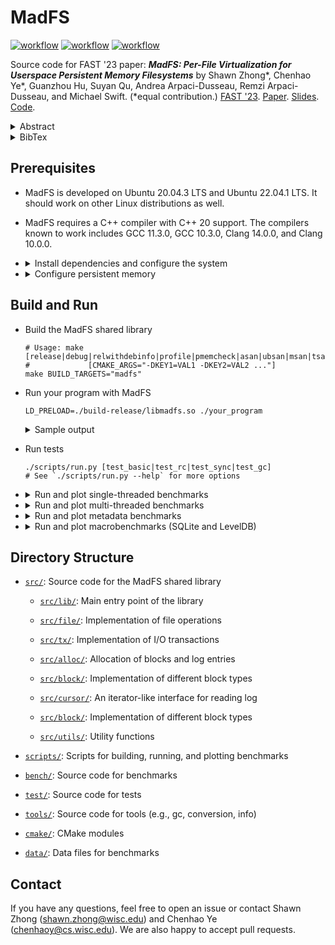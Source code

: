 # MadFS

[![workflow](https://github.com/shawnzhong/MadFS/actions/workflows/test.yml/badge.svg)](https://github.com/ShawnZhong/MadFS/actions/workflows/test.yml)
[![workflow](https://github.com/shawnzhong/MadFS/actions/workflows/bench.yml/badge.svg)](https://github.com/ShawnZhong/MadFS/actions/workflows/bench.yml)
[![workflow](https://github.com/shawnzhong/MadFS/actions/workflows/format.yml/badge.svg)](https://github.com/ShawnZhong/MadFS/actions/workflows/format.yml)

Source code for FAST '23 paper: _**MadFS: Per-File Virtualization for Userspace
Persistent Memory Filesystems**_
by Shawn Zhong\*, Chenhao Ye\*, Guanzhou Hu, Suyan Qu, Andrea
Arpaci-Dusseau, Remzi Arpaci-Dusseau, and Michael Swift. (\*equal contribution.)
[FAST '23](https://www.usenix.org/conference/fast23/presentation/zhong).
[Paper](https://www.usenix.org/system/files/fast23-zhong.pdf).
[Slides](https://www.usenix.org/sites/default/files/conference/protected-files/fast23_slides_zhong.pdf).
[Code](https://github.com/ShawnZhong/MadFS).

<details>
<summary>Abstract</summary>

Persistent memory (PM) can be accessed directly from userspace without kernel
involvement, but most PM filesystems still perform metadata operations in the
kernel for security and rely on the kernel for cross-process synchronization.

We present per-file virtualization, where a virtualization layer implements a
complete set of file functionalities, including metadata management, crash
consistency, and concurrency control, in userspace. We observe that not all file
metadata need to be maintained by the kernel and propose embedding insensitive
metadata into the file for userspace management. For crash consistency,
copy-on-write (CoW) benefits from the embedding of the block mapping since the
mapping can be efficiently updated without kernel involvement. For cross-process
synchronization, we introduce lock-free optimistic concurrency control (OCC) at
user level, which tolerates process crashes and provides better scalability.

Based on per-file virtualization, we implement MadFS, a library PM filesystem
that maintains the embedded metadata as a compact log. Experimental results show
that on concurrent workloads, MadFS achieves up to 3.6x the throughput of
ext4-DAX. For real-world applications, MadFS provides up to 48% speedup for YCSB
on LevelDB and 85% for TPC-C on SQLite compared to NOVA.
</details>

<details>
<summary>BibTex</summary>

```
@inproceedings {285756,
author = {Shawn Zhong and Chenhao Ye and Guanzhou Hu and Suyan Qu and Andrea Arpaci-Dusseau and Remzi Arpaci-Dusseau and Michael Swift},
title = {{MadFS}: {Per-File} Virtualization for Userspace Persistent Memory Filesystems},
booktitle = {21st USENIX Conference on File and Storage Technologies (FAST 23)},
year = {2023},
isbn = {978-1-939133-32-8},
address = {Santa Clara, CA},
pages = {265--280},
url = {https://www.usenix.org/conference/fast23/presentation/zhong},
publisher = {USENIX Association},
month = feb,
}
```

</details>

## Prerequisites

- MadFS is developed on Ubuntu 20.04.3 LTS and Ubuntu 22.04.1 LTS. It should
  work on other Linux distributions as well.

- MadFS requires a C++ compiler with C++ 20 support. The compilers known to work
  includes GCC 11.3.0, GCC 10.3.0, Clang 14.0.0, and Clang
  10.0.0.

- <details>
  <summary>Install dependencies and configure the system</summary>

    - Install build dependencies

      ```shell
      sudo apt update
      sudo apt install -y cmake build-essential gcc-10 g++-10
      ```

    - Install development dependencies (optional)

      ```shell
      # to run sanitizers and formatter
      sudo apt install -y clang-10 libstdc++-10-dev clang-format-10
      # for perf
      sudo apt install -y linux-tools-common linux-tools-generic linux-tools-`uname -r`
      # for managing persistent memory and NUMA
      sudo apt install -y ndctl numactl
      # for benchmarking
      sudo apt install -y sqlite3
      ```

    - Configure the system

      ```shell
      ./scripts/init.py
      ```
  </details>

- <details>
  <summary>Configure persistent memory</summary>

    - To emulate a persistent memory device using DRAM, please follow the
      guide [here](https://docs.pmem.io/persistent-memory/getting-started-guide/creating-development-environments/linux-environments/linux-memmap).

    - Initialize namespaces (optional)
      ```shell
      # remove existing namespaces on region0
      sudo ndctl destroy-namespace all --region=region0 --force 
      # create new namespace `/dev/pmem0` on region0
      sudo ndctl create-namespace --region=region0 --size=20G
      # create new namespace `/dev/pmem0.1` on region0 for NOVA (optional)
      sudo ndctl create-namespace --region=region0 --size=20G
      # list all namespaces
      ndctl list --region=0 --namespaces --human --idle
      ```

    - Use `/dev/pmem0` to mount ext4-DAX at `/mnt/pmem0-ext4-dax`
      ```shell
      # create filesystem
      sudo mkfs.ext4 /dev/pmem0
      # create mount point
      sudo mkdir -p /mnt/pmem0-ext4-dax
      # mount filesystem
      sudo mount -o dax /dev/pmem0 /mnt/pmem0-ext4-dax
      # make the mount point writable
      sudo chmod a+w /mnt/pmem0-ext4-dax
      # check mount status
      mount -v | grep /mnt/pmem0-ext4-dax
      ```

    - Use `/dev/pmem0.1` to mount NOVA at `/mnt/pmem0-nova` (optional)
      ```shell
      # load NOVA module
      sudo modprobe nova
      # create mount point
      sudo mkdir -p /mnt/pmem0-nova
      # mount filesystem
      sudo mount -t NOVA -o init -o data_cow  /dev/pmem0.1 /mnt/pmem0-nova
      # make the mount point writable
      sudo chmod a+w /mnt/pmem0-nova           
      # check mount status
      mount -v | grep /mnt/pmem0-nova          
      ```

    - To unmount the filesystems, run
      ```shell
      sudo umount /mnt/pmem0-ext4-dax
      sudo umount /mnt/pmem0-nova
      ```

  </details>

## Build and Run

- Build the MadFS shared library

  ```shell
  # Usage: make [release|debug|relwithdebinfo|profile|pmemcheck|asan|ubsan|msan|tsan]
  #             [CMAKE_ARGS="-DKEY1=VAL1 -DKEY2=VAL2 ..."] 
  make BUILD_TARGETS="madfs"
  ```

- Run your program with MadFS

  ```shell
  LD_PRELOAD=./build-release/libmadfs.so ./your_program
  ```
  <details>
    <summary> Sample output </summary>

    ```yaml
    BuildOptions: 
        build type:
            name: release
            debug: 0
            use_pmemcheck: 0
        hardware support:
            clwb: 1
            clflushopt: 1
            avx512f: 1
        features: 
            map_sync: 1
            map_populate: 1
            tx_flush_only_fsync: 1
            enable_timer: 0
        concurrency control:
            cc_occ: 1
            cc_mutex: 0
            cc_spinlock: 0
            cc_rwlock: 0

    RuntimeOptions:
        show_config: 1
        strict_offset_serial: 0
        log_file: None
        log_level: 1

    # Your program output here
    
    MadFS unloaded
    ```
    </details>


- Run tests

  ```
  ./scripts/run.py [test_basic|test_rc|test_sync|test_gc]
  # See `./scripts/run.py --help` for more options
  ```

-   <details> 
    <summary>Run and plot single-threaded benchmarks </summary>

    ```shell
    ./scripts/bench_st.py --filter="seq_pread"
    ./scripts/bench_st.py --filter="rnd_pread"
    ./scripts/bench_st.py --filter="seq_pwrite"
    ./scripts/bench_st.py --filter="rnd_pwrite"
    ./scripts/bench_st.py --filter="cow"
    ./scripts/bench_st.py --filter="append_pwrite"
    
    # Limit to set of file systems
    ./scripts/bench_st.py -f MadFS SplitFS
    
    # Profile a data point
    ./scripts/bench_st.py --filter="seq_pread/512" -f MadFS -b profile
    
    # See `./scripts/bench_st.py` --help for more options
    ```
    </details>

-   <details>
    <summary>Run and plot multi-threaded benchmarks</summary>

    ```shell
    ./scripts/bench_mt.py --filter="unif_0R"
    ./scripts/bench_mt.py --filter="unif_50R"
    ./scripts/bench_mt.py --filter="unif_95R"
    ./scripts/bench_mt.py --filter="unif_100R"
    ./scripts/bench_mt.py --filter="zipf_2k"
    ./scripts/bench_mt.py --filter="zipf_4k"
    ```
    </details>

-   <details>
    <summary>Run and plot metadata benchmarks</summary>

    ```shell
    ./scripts/bench_open.py
    ./scripts/bench_gc.py
    ```
    </details>

-   <details>
    <summary>Run and plot macrobenchmarks (SQLite and LevelDB) </summary>

    ```shell
    ./scripts/bench_tpcc.py
    ./scripts/bench_ycsb.py
    ```
    </details>

## Directory Structure

- [`src/`](src): Source code for the MadFS shared library

    - [`src/lib/`](src/lib): Main entry point of the library

    - [`src/file/`](src/file): Implementation of file operations

    - [`src/tx/`](src/tx): Implementation of I/O transactions

    - [`src/alloc/`](src/alloc): Allocation of blocks and log entries

    - [`src/block/`](src/block): Implementation of different block types

    - [`src/cursor/`](src/cursor): An iterator-like interface for reading log

    - [`src/block/`](src/block): Implementation of different block types

    - [`src/utils/`](src/utils): Utility functions

- [`scripts/`](scripts): Scripts for building, running, and plotting benchmarks

- [`bench/`](bench): Source code for benchmarks

- [`test/`](test): Source code for tests

- [`tools/`](tools): Source code for tools (e.g., gc, conversion, info)

- [`cmake/`](cmake): CMake modules

- [`data/`](data): Data files for benchmarks

## Contact

If you have any questions, feel free to open an issue or contact Shawn Zhong ([shawn.zhong@wisc.edu](mailto:shawn.zhong@wisc.edu)) and Chenhao Ye ([chenhaoy@cs.wisc.edu](mailto:chenhaoy@cs.wisc.edu)). We are also happy to accept pull requests. 
